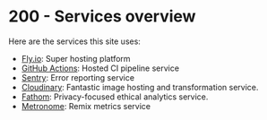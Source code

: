 # 200 - Services overview

Here are the services this site uses:

- [Fly.io](https://fly.io/): Super hosting platform
- [GitHub Actions](https://github.com/features/actions): Hosted CI pipeline service
- [Sentry](https://sentry.io/): Error reporting service
- [Cloudinary](https://cloudinary.com/): Fantastic image hosting and transformation service.
- [Fathom](https://kcd.im/fathom): Privacy-focused ethical analytics service.
- [Metronome](https://metronome.sh/): Remix metrics service
